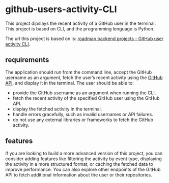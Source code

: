 # github-users-activity-CLI
This project dipslays the recent activity of a GitHub user in the terminal. This project is based on CLI, and the programming lenguage is Python.

The url this project is based on is: [roadmap backend projects - GitHub user activity CLI](https://roadmap.sh/projects/github-user-activity).

## requirements
The application should run from the command line, accept the GitHub username as an argument, fetch the user’s recent activity using the [GitHub API](https://docs.github.com/es/rest/using-the-rest-api/github-event-types?apiVersion=2022-11-28), and display it in the terminal. The user should be able to:
* provide the GitHub username as an argument when running the CLI. 
* fetch the recent activity of the specified GitHub user using the GitHub API.
* display the fetched activity in the terminal. 
* handle errors gracefully, such as invalid usernames or API failures.
* do not use any external libraries or frameworks to fetch the GitHub activity.

## features
If you are looking to build a more advanced version of this project, you can consider adding features like filtering the activity by event type, displaying the activity in a more structured format, or caching the fetched data to improve performance. You can also explore other endpoints of the GitHub API to fetch additional information about the user or their repositories.
